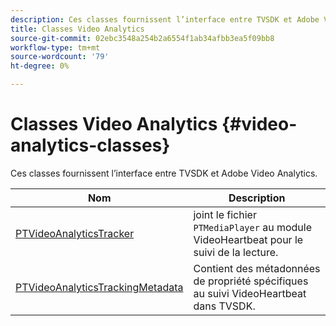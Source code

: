 ```yaml
---
description: Ces classes fournissent l’interface entre TVSDK et Adobe Video Analytics.
title: Classes Video Analytics
source-git-commit: 02ebc3548a254b2a6554f1ab34afbb3ea5f09bb8
workflow-type: tm+mt
source-wordcount: '79'
ht-degree: 0%

---
```


# Classes Video Analytics {#video-analytics-classes}

Ces classes fournissent l’interface entre TVSDK et Adobe Video Analytics.

| **Nom** | **Description** |
|---|---|
| [PTVideoAnalyticsTracker](https://help.adobe.com/en_US/primetime/api/psdk/vhl_tvsdk_ios/Classes/PTVideoAnalyticsTracker.html) | joint le fichier `PTMediaPlayer` au module VideoHeartbeat pour le suivi de la lecture. |
| [PTVideoAnalyticsTrackingMetadata](https://help.adobe.com/en_US/primetime/api/psdk/vhl_tvsdk_ios/Classes/PTVideoAnalyticsTrackingMetadata.html) | Contient des métadonnées de propriété spécifiques au suivi VideoHeartbeat dans TVSDK. |
